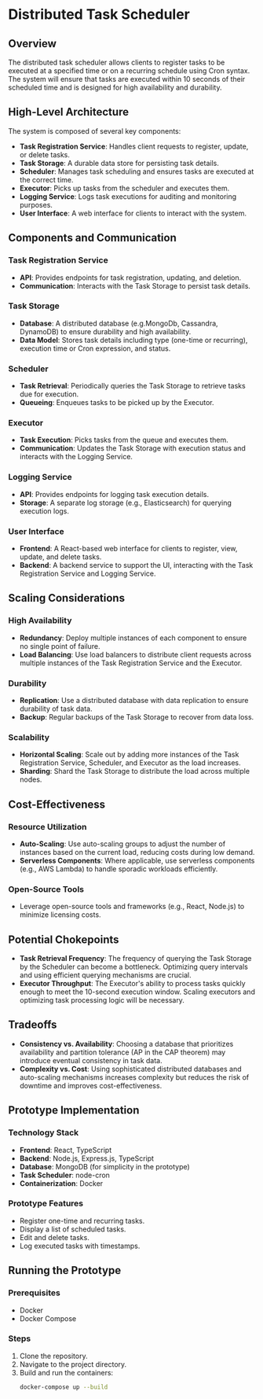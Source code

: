 # Distributed Task Scheduler

## Overview

The distributed task scheduler allows clients to register tasks to be executed at a specified time or on a recurring schedule using Cron syntax. The system will ensure that tasks are executed within 10 seconds of their scheduled time and is designed for high availability and durability.

## High-Level Architecture

The system is composed of several key components:

- **Task Registration Service**: Handles client requests to register, update, or delete tasks.
- **Task Storage**: A durable data store for persisting task details.
- **Scheduler**: Manages task scheduling and ensures tasks are executed at the correct time.
- **Executor**: Picks up tasks from the scheduler and executes them.
- **Logging Service**: Logs task executions for auditing and monitoring purposes.
- **User Interface**: A web interface for clients to interact with the system.

## Components and Communication

### Task Registration Service

- **API**: Provides endpoints for task registration, updating, and deletion.
- **Communication**: Interacts with the Task Storage to persist task details.

### Task Storage

- **Database**: A distributed database (e.g.MongoDb, Cassandra, DynamoDB) to ensure durability and high availability.
- **Data Model**: Stores task details including type (one-time or recurring), execution time or Cron expression, and status.

### Scheduler

- **Task Retrieval**: Periodically queries the Task Storage to retrieve tasks due for execution.
- **Queueing**: Enqueues tasks to be picked up by the Executor.

### Executor

- **Task Execution**: Picks tasks from the queue and executes them.
- **Communication**: Updates the Task Storage with execution status and interacts with the Logging Service.

### Logging Service

- **API**: Provides endpoints for logging task execution details.
- **Storage**: A separate log storage (e.g., Elasticsearch) for querying execution logs.

### User Interface

- **Frontend**: A React-based web interface for clients to register, view, update, and delete tasks.
- **Backend**: A backend service to support the UI, interacting with the Task Registration Service and Logging Service.

## Scaling Considerations

### High Availability

- **Redundancy**: Deploy multiple instances of each component to ensure no single point of failure.
- **Load Balancing**: Use load balancers to distribute client requests across multiple instances of the Task Registration Service and the Executor.

### Durability

- **Replication**: Use a distributed database with data replication to ensure durability of task data.
- **Backup**: Regular backups of the Task Storage to recover from data loss.

### Scalability

- **Horizontal Scaling**: Scale out by adding more instances of the Task Registration Service, Scheduler, and Executor as the load increases.
- **Sharding**: Shard the Task Storage to distribute the load across multiple nodes.

## Cost-Effectiveness

### Resource Utilization

- **Auto-Scaling**: Use auto-scaling groups to adjust the number of instances based on the current load, reducing costs during low demand.
- **Serverless Components**: Where applicable, use serverless components (e.g., AWS Lambda) to handle sporadic workloads efficiently.

### Open-Source Tools

- Leverage open-source tools and frameworks (e.g., React, Node.js) to minimize licensing costs.

## Potential Chokepoints

- **Task Retrieval Frequency**: The frequency of querying the Task Storage by the Scheduler can become a bottleneck. Optimizing query intervals and using efficient querying mechanisms are crucial.
- **Executor Throughput**: The Executor's ability to process tasks quickly enough to meet the 10-second execution window. Scaling executors and optimizing task processing logic will be necessary.

## Tradeoffs

- **Consistency vs. Availability**: Choosing a database that prioritizes availability and partition tolerance (AP in the CAP theorem) may introduce eventual consistency in task data.
- **Complexity vs. Cost**: Using sophisticated distributed databases and auto-scaling mechanisms increases complexity but reduces the risk of downtime and improves cost-effectiveness.

## Prototype Implementation

### Technology Stack

- **Frontend**: React, TypeScript
- **Backend**: Node.js, Express.js, TypeScript
- **Database**: MongoDB (for simplicity in the prototype)
- **Task Scheduler**: node-cron
- **Containerization**: Docker

### Prototype Features

- Register one-time and recurring tasks.
- Display a list of scheduled tasks.
- Edit and delete tasks.
- Log executed tasks with timestamps.

## Running the Prototype

### Prerequisites

- Docker
- Docker Compose

### Steps

1. Clone the repository.
2. Navigate to the project directory.
3. Build and run the containers:
   ```sh
   docker-compose up --build
   ```
